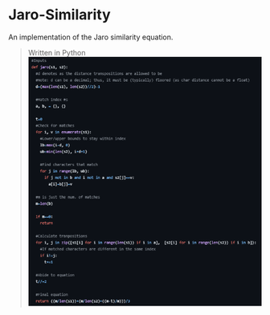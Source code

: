 # Jaro-Similarity
An implementation of the Jaro similarity equation.
> Written in Python
![A picture of the Jaro algorithm](https://github.com/Triton-Z/Jaro-Similarity/blob/main/jaro.PNG?raw=true)
